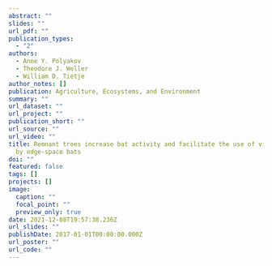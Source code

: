 ```yaml
---
abstract: ""
slides: ""
url_pdf: ""
publication_types:
  - "2"
authors:
  - Anne Y. Polyakov
  - Theodore J. Weller
  - William D. Tietje
author_notes: []
publication: Agriculture, Ecosystems, and Environment
summary: ""
url_dataset: ""
url_project: ""
publication_short: ""
url_source: ""
url_video: ""
title: Remnant trees increase bat activity and facilitate the use of vineyards
  by edge-space bats
doi: ""
featured: false
tags: []
projects: []
image:
  caption: ""
  focal_point: ""
  preview_only: true
date: 2021-12-08T19:57:38.236Z
url_slides: ""
publishDate: 2017-01-01T00:00:00.000Z
url_poster: ""
url_code: ""
---
```

